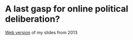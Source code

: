 A last gasp for online political deliberation?
========

[Web version](http://poblish.github.io/polDelib) of my slides from 2013